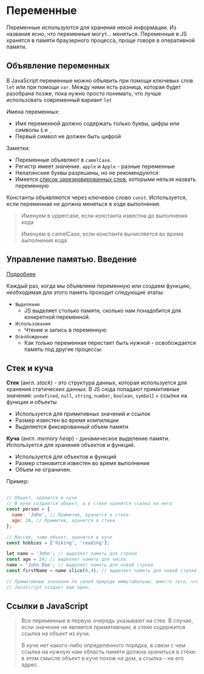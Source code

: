 # Переменные

Переменные используются для хранения некой информации. Из названия ясно, что переменные могут... меняться.
Переменные в JS хранятся в памяти браузерного процесса, проще говоря в оперативной памяти.

## Объявление переменных

В JavaScript переменные можно объявить при помощи ключевых слов `let` или при помощи `var`. 
Между ними есть разница, которая будет разобрана позже, пока нужно просто понимать, что лучше использовать современный вариант
`let`

Имена переменных:
- Имя переменной должно содержать только буквы, цифры или символы `$` и `_`
- Первый символ не должен быть цифрой

Заметки:
- Переменные объявляют в `camelCase`.
- Регистр имеет значение. `apple` и `Apple` - разные переменные
- Нелатинские буквы разрешены, но не рекомендуются
- Имеется [список зарезервированных слов](https://developer.mozilla.org/ru/docs/Web/JavaScript/Reference/Lexical_grammar#%D0%BA%D0%BB%D1%8E%D1%87%D0%B5%D0%B2%D1%8B%D0%B5_%D1%81%D0%BB%D0%BE%D0%B2%D0%B0),
  которыми нельзя назвать переменную

Константы объявляются через ключевое слово `const`. Используется, если переменная не должна меняться в ходе выполнения.

> Именуем в uppercase, если константа известна до выполнения кода
> 
> Именуем в camelCase, если константа вычисляется во время выполнения кода

## Управление памятью. Введение

[Подробнее](https://tproger.ru/translations/upravlenie-pamjatju-v-javascript/)

Каждый раз, когда мы объявляем переменную или создаем функцию, необходимая для этого память проходит следующие этапы:

- `Выделение`
  - JS выделяет столько памяти, сколько нам понадобится для конкретной переменной.
- `Использование`
  - Чтение и запись в переменную
- `Освобождение`
  - Как только переменная перестает быть нужной - освобождается память под другие процессы.

## Стек и куча

**Стек** (англ. *stack*) - это структура данных, которая используется для хранения статических данных. В JS
сюда попадают примитивные значения: `undefined`, `null`, `string`, `number`, `boolean`, `symbol`) + 
ссылки на функции и объекты

- Используется для примитивных значений и ссылок
- Размер известен во время компиляции
- Выделяется фиксированный объем памяти

**Куча** (англ. *memory heap*) - динамическое выделение памяти. Используется для хранения объектов и функций.

- Используется для объектов и функций
- Размер становится известен во время выполнения
- Объем не ограничен.

Пример:
```js

// Объект, хранится в куче
// В куче создается объект, а в стеке хранится ссылка на него
const person = {
  name: 'John', // Примитив, хранится в стеке
  age: 24, // Примитив, хранится в стеке
};

// Массив, тоже объект, хранится в куче
const hobbies = ['hiking', 'reading'];

let name = 'John'; // выделяет память для строки
const age = 24; // выделяет память для числа
name = 'John Doe'; // выделяет память для новой строки
const firstName = name.slice(0,4); // выделяет память для новой строки

// Примитивные значения по своей природе иммутабельны: вместо того, чтобы изменить начальное значение,
// JavaScript создает еще одно.
```

## Ссылки в JavaScript

> Все переменные в первую очередь указывают на стек. 
> В случае, если значение не является примитивным, в стеке содержится ссылка на объект из кучи.
> 
> В куче нет какого-либо определенного порядка, в связи с чем ссылка на нужную нам область памяти должна храниться 
> в стеке: в этом смысле объект в куче похож на дом, а ссылка – на его адрес.

